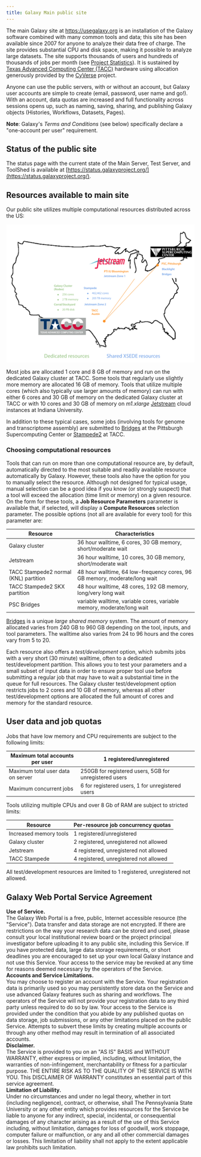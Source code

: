 ```yaml
---
title: Galaxy Main public site
---
```

The main Galaxy site at https://usegalaxy.org is an installation of the Galaxy software combined with many common tools and data; this site has been available since 2007 for anyone to analyze their data free of charge. The site provides substantial CPU and disk space, making it possible to analyze large datasets. The site supports thousands of users and hundreds of thousands of jobs per month (see [Project Statistics](/galaxy-project/statistics/)). It is sustained by [Texas Advanced Computing Center (TACC)](https://www.tacc.utexas.edu/) hardware using allocation generously provided by the [CyVerse](https://www.cyverse.org/) project.  

Anyone can use the public servers, with or without an account, but Galaxy user accounts are simple to create (email, password, user name and go!). With an account, data quotas are increased and full functionality across sessions opens up, such as naming, saving, sharing, and publishing Galaxy objects (Histories, Workflows, Datasets, Pages).

<div class="alert alert-warning trim-p" role="alert">

**Note**: Galaxy's *Terms and Conditions* (see below) specifically declare a "one-account per user" requirement.

</div>

## Status of the public site

The status page with the current state of the Main Server, Test Server, and ToolShed is available at [https://status.galaxyproject.org/](https://status.galaxyproject.org/).

## Resources available to main site

Our public site utilizes multiple computational resources distributed across the US:

![Public Site](./gxy_map.png)

Most jobs are allocated 1 core and 8 GB of memory and run on the dedicated Galaxy cluster at TACC. Some tools that regularly use slightly more memory are allocated 16 GB of memory. Tools that utilize multiple cores (which also typically use larger amounts of memory) can run with either 6 cores and 30 GB of memory on the dedicated Galaxy cluster at TACC or with 10 cores and 30 GB of memory on *m1.xlarge* [Jetstream](https://jetstream-cloud.org/) cloud instances at Indiana University.

In addition to these typical cases, some jobs (involving tools for genome and transcriptome assembly) are submitted to [Bridges](https://www.psc.edu/index.php/resources/computing/bridges) at the Pittsburgh Supercomputing Center or [Stampede2](https://portal.tacc.utexas.edu/user-guides/stampede2) at TACC.

### Choosing computational resources

Tools that can run on more than one computational resource are, by default, automatically directed to the most suitable and readily available resource automatically by Galaxy. However, these tools also have the option for you to manually select the resource. Although not designed for typical usage, manual selection can be a good idea if you know (or strongly suspect) that a tool will exceed the allocation (time limit or memory) on a given resource. On the form for these tools, a **Job Resource Parameters** parameter is available that, if selected, will display a **Compute Resources** selection parameter. The possible options (not all are available for every tool) for this parameter are:

| Resource                                    | Characteristics                                                            |
|---------------------------------------------|----------------------------------------------------------------------------|
| Galaxy cluster                              | 36 hour walltime, 6 cores, 30 GB memory, short/moderate wait               |
| Jetstream                                   | 36 hour walltime, 10 cores, 30 GB memory, short/moderate wait              |
| TACC Stampede2 normal (KNL) partition       | 48 hour walltime, 64 low-frequency cores, 96 GB memory, moderate/long wait |
| TACC Stampede2 SKX partition                | 48 hour walltime, 48 cores, 192 GB memory, long/very long wait             |
| PSC Bridges                                 | variable walltime, variable cores, variable memory, moderate/long wait     |

[Bridges](https://www.psc.edu/index.php/resources/computing/bridges) is a unique *large shared memory* system. The amount of memory allocated varies from 240 GB to 960 GB depending on the tool, inputs, and tool parameters. The walltime also varies from 24 to 96 hours and the cores vary from 5 to 20.

Each resource also offers a *test/development* option, which submits jobs with a very short (30 minute) walltime, often to a dedicated test/development partition. This allows you to test your parameters and a small subset of input data in order to ensure proper tool use before submitting a regular job that may have to wait a substantial time in the queue for full resources. The Galaxy cluster test/development option restricts jobs to 2 cores and 10 GB of memory, whereas all other test/development options are allocated the full amount of cores and memory for the standard resource.

## User data and job quotas

Jobs that have low memory and CPU requirements are subject to the following limits:

| Maximum total accounts per user   | 1 registered/unregistered                              |
|-----------------------------------|--------------------------------------------------------|
| Maximum total user data on server | 250GB for registered users, 5GB for unregistered users |
| Maximum concurrent jobs           | 6 for registered users, 1 for unregistered users       |

Tools utilizing multiple CPUs and over 8 Gb of RAM are subject to stricted limits:

| Resource                        | Per-resource job concurrency quotas    |
|---------------------------------|----------------------------------------|
| Increased memory tools          | 1 registered/unregistered              |
| Galaxy cluster                  | 2 registered, unregistered not allowed |
| Jetstream                       | 4 registered, unregistered not allowed |
| TACC Stampede                   | 4 registered, unregistered not allowed |

All test/development resources are limited to 1 registered, unregistered not allowed.

## Galaxy Web Portal Service Agreement

<div class="well well-lg">

**Use of Service.**
<br>
The Galaxy Web Portal is a free, public, Internet accessible resource (the "Service"). Data transfer and data storage are not encrypted. If there are restrictions on the way your research data can be stored and used, please consult your local institutional review board or the project principal investigator before uploading it to any public site, including this Service. If you have protected data, large data storage requirements, or short deadlines you are encouraged to set up your own local Galaxy instance and not use this Service. Your access to the service may be revoked at any time for reasons deemed necessary by the operators of the Service.
<br>
**Accounts and Service Limitations.**
<br>
You may choose to register an account with the Service. Your registration data is primarily used so you may persistently store data on the Service and use advanced Galaxy features such as sharing and workflows. The operators of the Service will not provide your registration data to any third party unless required to do so by law. Your access to the Service is provided under the condition that you abide by any published quotas on data storage, job submissions, or any other limitations placed on the public Service. Attempts to subvert these limits by creating multiple accounts or through any other method may result in termination of all associated accounts.
<br>
**Disclaimer.**
<br>
The Service is provided to you on an "AS IS" BASIS and WITHOUT WARRANTY, either express or implied, including, without limitation, the warranties of non-infringement, merchantability or fitness for a particular purpose. THE ENTIRE RISK AS TO THE QUALITY OF THE SERVICE IS WITH YOU. This DISCLAIMER OF WARRANTY constitutes an essential part of this service agreement.
<br>
**Limitation of Liability.**
<br>
Under no circumstances and under no legal theory, whether in tort (including negligence), contract, or otherwise, shall The Pennsylvania State University or any other entity which provides resources for the Service be liable to anyone for any indirect, special, incidental, or consequential damages of any character arising as a result of the use of this Service including, without limitation, damages for loss of goodwill, work stoppage, computer failure or malfunction, or any and all other commercial damages or losses. This limitation of liability shall not apply to the extent applicable law prohibits such limitation.

</div>
